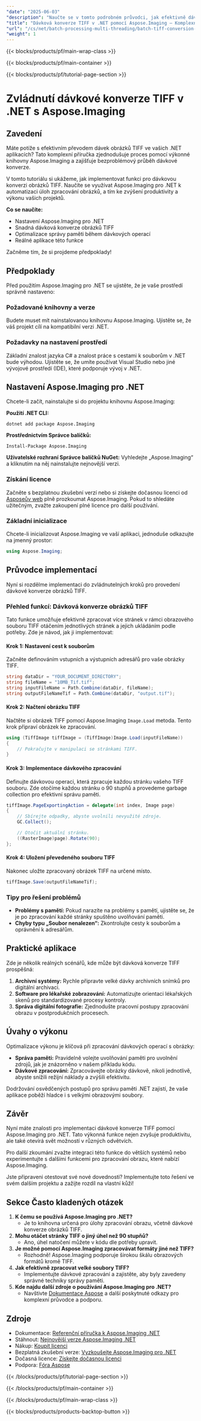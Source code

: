 ```yaml
---
"date": "2025-06-03"
"description": "Naučte se v tomto podrobném průvodci, jak efektivně dávkově převádět obrázky TIFF pomocí výkonné knihovny Aspose.Imaging. Vylepšete své .NET aplikace hned teď!"
"title": "Dávková konverze TIFF v .NET pomocí Aspose.Imaging – Komplexní průvodce"
"url": "/cs/net/batch-processing-multi-threading/batch-tiff-conversion-net-aspose-imaging/"
"weight": 1
---
```


{{< blocks/products/pf/main-wrap-class >}}

{{< blocks/products/pf/main-container >}}

{{< blocks/products/pf/tutorial-page-section >}}
# Zvládnutí dávkové konverze TIFF v .NET s Aspose.Imaging

## Zavedení

Máte potíže s efektivním převodem dávek obrázků TIFF ve vašich .NET aplikacích? Tato komplexní příručka zjednodušuje proces pomocí výkonné knihovny Aspose.Imaging a zajišťuje bezproblémový průběh dávkové konverze.

V tomto tutoriálu si ukážeme, jak implementovat funkci pro dávkovou konverzi obrázků TIFF. Naučíte se využívat Aspose.Imaging pro .NET k automatizaci úloh zpracování obrázků, a tím ke zvýšení produktivity a výkonu vašich projektů.

**Co se naučíte:**
- Nastavení Aspose.Imaging pro .NET
- Snadná dávková konverze obrázků TIFF
- Optimalizace správy paměti během dávkových operací
- Reálné aplikace této funkce

Začněme tím, že si projdeme předpoklady!

## Předpoklady

Před použitím Aspose.Imaging pro .NET se ujistěte, že je vaše prostředí správně nastaveno:

### Požadované knihovny a verze

Budete muset mít nainstalovanou knihovnu Aspose.Imaging. Ujistěte se, že váš projekt cílí na kompatibilní verzi .NET.

### Požadavky na nastavení prostředí

Základní znalost jazyka C# a znalost práce s cestami k souborům v .NET bude výhodou. Ujistěte se, že umíte používat Visual Studio nebo jiné vývojové prostředí (IDE), které podporuje vývoj v .NET.

## Nastavení Aspose.Imaging pro .NET

Chcete-li začít, nainstalujte si do projektu knihovnu Aspose.Imaging:

**Použití .NET CLI:**
```shell
dotnet add package Aspose.Imaging
```

**Prostřednictvím Správce balíčků:**
```shell
Install-Package Aspose.Imaging
```

**Uživatelské rozhraní Správce balíčků NuGet:** Vyhledejte „Aspose.Imaging“ a kliknutím na něj nainstalujte nejnovější verzi.

### Získání licence
Začněte s bezplatnou zkušební verzí nebo si získejte dočasnou licenci od [Asposeův web](https://purchase.aspose.com/temporary-license/) plně prozkoumat Aspose.Imaging. Pokud to shledáte užitečným, zvažte zakoupení plné licence pro další používání.

### Základní inicializace
Chcete-li inicializovat Aspose.Imaging ve vaší aplikaci, jednoduše odkazujte na jmenný prostor:
```csharp
using Aspose.Imaging;
```

## Průvodce implementací
Nyní si rozdělme implementaci do zvládnutelných kroků pro provedení dávkové konverze obrázků TIFF.

### Přehled funkcí: Dávková konverze obrázků TIFF
Tato funkce umožňuje efektivně zpracovat více stránek v rámci obrazového souboru TIFF otáčením jednotlivých stránek a jejich ukládáním podle potřeby. Zde je návod, jak ji implementovat:

#### Krok 1: Nastavení cest k souborům
Začněte definováním vstupních a výstupních adresářů pro vaše obrázky TIFF.
```csharp
string dataDir = "YOUR_DOCUMENT_DIRECTORY";
string fileName = "10MB_Tif.tif";
string inputFileName = Path.Combine(dataDir, fileName);
string outputFileNameTif = Path.Combine(dataDir, "output.tif");
```

#### Krok 2: Načtení obrázku TIFF
Načtěte si obrázek TIFF pomocí Aspose.Imaging `Image.Load` metoda. Tento krok připraví obrázek ke zpracování.
```csharp
using (TiffImage tiffImage = (TiffImage)Image.Load(inputFileName))
{
    // Pokračujte v manipulaci se stránkami TIFF.
}
```

#### Krok 3: Implementace dávkového zpracování
Definujte dávkovou operaci, která zpracuje každou stránku vašeho TIFF souboru. Zde otočíme každou stránku o 90 stupňů a provedeme garbage collection pro efektivní správu paměti.
```csharp
tiffImage.PageExportingAction = delegate(int index, Image page)
{
    // Sbírejte odpadky, abyste uvolnili nevyužité zdroje.
    GC.Collect();

    // Otočit aktuální stránku.
    ((RasterImage)page).Rotate(90);
};
```

#### Krok 4: Uložení převedeného souboru TIFF
Nakonec uložte zpracovaný obrázek TIFF na určené místo.
```csharp
tiffImage.Save(outputFileNameTif);
```

### Tipy pro řešení problémů
- **Problémy s pamětí:** Pokud narazíte na problémy s pamětí, ujistěte se, že je po zpracování každé stránky spuštěno uvolňování paměti.
- **Chyby typu „Soubor nenalezen“:** Zkontrolujte cesty k souborům a oprávnění k adresářům.

## Praktické aplikace
Zde je několik reálných scénářů, kde může být dávková konverze TIFF prospěšná:
1. **Archivní systémy:** Rychle připravte velké dávky archivních snímků pro digitální archivaci.
2. **Software pro lékařské zobrazování:** Automatizujte orientaci lékařských skenů pro standardizované procesy kontroly.
3. **Správa digitální fotografie:** Zjednodušte pracovní postupy zpracování obrazu v postprodukčních procesech.

## Úvahy o výkonu
Optimalizace výkonu je klíčová při zpracování dávkových operací s obrázky:
- **Správa paměti:** Pravidelně volejte uvolňování paměti pro uvolnění zdrojů, jak je znázorněno v našem příkladu kódu.
- **Dávkové zpracování:** Zpracovávejte obrázky dávkově, nikoli jednotlivě, abyste snížili režijní náklady a zvýšili efektivitu.

Dodržování osvědčených postupů pro správu paměti .NET zajistí, že vaše aplikace poběží hladce i s velkými obrazovými soubory.

## Závěr
Nyní máte znalosti pro implementaci dávkové konverze TIFF pomocí Aspose.Imaging pro .NET. Tato výkonná funkce nejen zvyšuje produktivitu, ale také otevírá svět možností v různých odvětvích.

Pro další zkoumání zvažte integraci této funkce do větších systémů nebo experimentujte s dalšími funkcemi pro zpracování obrazu, které nabízí Aspose.Imaging.

Jste připraveni otestovat své nové dovednosti? Implementujte toto řešení ve svém dalším projektu a zažijte rozdíl na vlastní kůži!

## Sekce Často kladených otázek
1. **K čemu se používá Aspose.Imaging pro .NET?**
   - Je to knihovna určená pro úlohy zpracování obrazu, včetně dávkové konverze obrázků TIFF.
2. **Mohu otáčet stránky TIFF o jiný úhel než 90 stupňů?**
   - Ano, úhel natočení můžete v kódu dle potřeby upravit.
3. **Je možné pomocí Aspose.Imaging zpracovávat formáty jiné než TIFF?**
   - Rozhodně! Aspose.Imaging podporuje širokou škálu obrazových formátů kromě TIFF.
4. **Jak efektivně zpracovat velké soubory TIFF?**
   - Implementujte dávkové zpracování a zajistěte, aby byly zavedeny správné techniky správy paměti.
5. **Kde najdu další zdroje o používání Aspose.Imaging pro .NET?**
   - Navštivte [Dokumentace Aspose](https://reference.aspose.com/imaging/net/) a další poskytnuté odkazy pro komplexní průvodce a podporu.

## Zdroje
- Dokumentace: [Referenční příručka k Aspose.Imaging .NET](https://reference.aspose.com/imaging/net/)
- Stáhnout: [Nejnovější verze Aspose.Imaging .NET](https://releases.aspose.com/imaging/net/)
- Nákup: [Koupit licenci](https://purchase.aspose.com/buy)
- Bezplatná zkušební verze: [Vyzkoušejte Aspose.Imaging pro .NET](https://releases.aspose.com/imaging/net/)
- Dočasná licence: [Získejte dočasnou licenci](https://purchase.aspose.com/temporary-license/)
- Podpora: [Fóra Aspose](https://forum.aspose.com/c/imaging/10)

{{< /blocks/products/pf/tutorial-page-section >}}

{{< /blocks/products/pf/main-container >}}

{{< /blocks/products/pf/main-wrap-class >}}

{{< blocks/products/products-backtop-button >}}